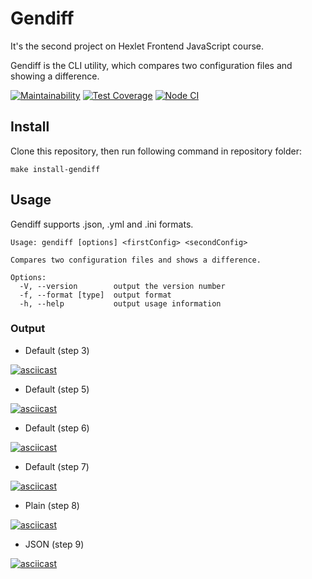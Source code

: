 # Gendiff
It's the second project on Hexlet Frontend JavaScript course.

Gendiff is the CLI utility, which compares two configuration files and showing a difference.

[![Maintainability](https://api.codeclimate.com/v1/badges/a6217faa155aae4f1a49/maintainability)](https://codeclimate.com/github/Deim-Sha/frontend-project-lvl2/maintainability)
[![Test Coverage](https://api.codeclimate.com/v1/badges/a6217faa155aae4f1a49/test_coverage)](https://codeclimate.com/github/Deim-Sha/frontend-project-lvl2/test_coverage)
[![Node CI](https://github.com/Deim-Sha/frontend-project-lvl2/workflows/Node%20CI/badge.svg)](https://github.com/Deim-Sha/frontend-project-lvl2/actions)

## Install
Clone this repository, then run following command in repository folder:

`make install-gendiff`

## Usage
Gendiff supports .json, .yml and .ini formats.
```
Usage: gendiff [options] <firstConfig> <secondConfig>

Compares two configuration files and shows a difference.

Options:
  -V, --version        output the version number
  -f, --format [type]  output format
  -h, --help           output usage information
```
### Output
* Default (step 3)

[![asciicast](https://asciinema.org/a/fw8W666i7TgGq3E37vZQF3vqz.svg)](https://asciinema.org/a/fw8W666i7TgGq3E37vZQF3vqz)

* Default (step 5)

[![asciicast](https://asciinema.org/a/KvovC6dP4uZRMwH1F9oEg1MvC.svg)](https://asciinema.org/a/KvovC6dP4uZRMwH1F9oEg1MvC)

* Default (step 6)

[![asciicast](https://asciinema.org/a/MmeAJsNWH1dXi7jqyBMbe8jWY.svg)](https://asciinema.org/a/MmeAJsNWH1dXi7jqyBMbe8jWY)

* Default (step 7)

[![asciicast](https://asciinema.org/a/gm8bXJiZoyvzmOfPSRIrKdkaS.svg)](https://asciinema.org/a/gm8bXJiZoyvzmOfPSRIrKdkaS)

* Plain (step 8)

[![asciicast](https://asciinema.org/a/jWAT8IrXXhP3Ly9B0RPG1PRVR.svg)](https://asciinema.org/a/jWAT8IrXXhP3Ly9B0RPG1PRVR)

* JSON (step 9)

[![asciicast](https://asciinema.org/a/vXgmB0h0SpdszXuDKDJLDZAr9.svg)](https://asciinema.org/a/vXgmB0h0SpdszXuDKDJLDZAr9)